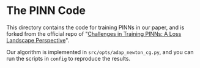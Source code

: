 # The PINN Code

This directory contains the code for training PINNs in our paper, and is forked from the official repo of "[Challenges in Training PINNs: A Loss Landscape Perspective](https://arxiv.org/abs/2402.01868)".

Our algorithm is implemented in `src/opts/adap_newton_cg.py`, and you can run the scripts in `config` to reproduce the results.
